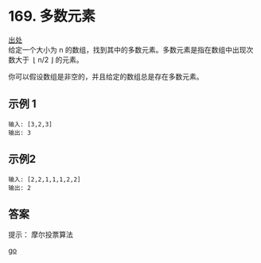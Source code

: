 # 169. 多数元素
[出处](https://leetcode-cn.com/problems/majority-element)  
给定一个大小为 n 的数组，找到其中的多数元素。多数元素是指在数组中出现次数大于
 ⌊ n/2 ⌋ 的元素。

你可以假设数组是非空的，并且给定的数组总是存在多数元素。

## 示例 1
```text
输入: [3,2,3]
输出: 3
```

## 示例2
```text
输入: [2,2,1,1,1,2,2]
输出: 2

```

## 答案
提示： 摩尔投票算法  

[go](../../leecode/0169/main.go)